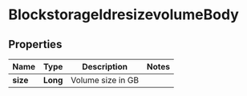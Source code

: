 # BlockstorageIdresizevolumeBody

## Properties
Name | Type | Description | Notes
------------ | ------------- | ------------- | -------------
**size** | **Long** | Volume size in GB | 
